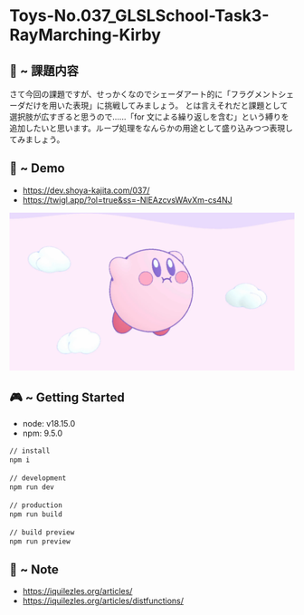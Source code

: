 # Toys-No.037_GLSLSchool-Task3-RayMarching-Kirby

## 🪬 ~ 課題内容

さて今回の課題ですが、せっかくなのでシェーダアート的に「フラグメントシェーダだけを用いた表現」に挑戦してみましょう。
とは言えそれだと課題として選択肢が広すぎると思うので......「for 文による繰り返しを含む」という縛りを追加したいと思います。ループ処理をなんらかの用途として盛り込みつつ表現してみましょう。

## 👾 ~ Demo

- https://dev.shoya-kajita.com/037/
- https://twigl.app/?ol=true&ss=-NlEAzcvsWAvXm-cs4NJ

<img src="public/assets/img/head/screenshot.webp">

## 🎮 ~ Getting Started

- node: v18.15.0
- npm: 9.5.0

```
// install
npm i

// development
npm run dev

// production
npm run build

// build preview
npm run preview
```

## 📝 ~ Note

- https://iquilezles.org/articles/
- https://iquilezles.org/articles/distfunctions/

